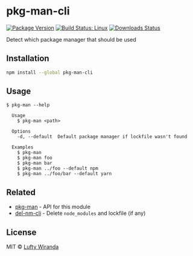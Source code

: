 # pkg-man-cli

[![Package Version](https://img.shields.io/npm/v/pkg-man-cli.svg)](https://www.npmjs.com/package/pkg-man-cli)
[![Build Status: Linux](https://img.shields.io/travis/luftywiranda13/pkg-man-cli/master.svg)](https://travis-ci.org/luftywiranda13/pkg-man-cli)
[![Downloads Status](https://img.shields.io/npm/dm/pkg-man-cli.svg)](https://npm-stat.com/charts.html?package=pkg-man-cli&from=2016-04-01)

Detect which package manager that should be used

## Installation

```sh
npm install --global pkg-man-cli
```

## Usage

```
$ pkg-man --help

  Usage
    $ pkg-man <path>

  Options
    -d, --default  Default package manager if lockfile wasn't found

  Examples
    $ pkg-man
    $ pkg-man foo
    $ pkg-man bar
    $ pkg-man ../foo --default npm
    $ pkg-man ../foo/bar --default yarn
```

## Related

- [pkg-man](https://github.com/luftywiranda13/pkg-man) - API for this module
- [del-nm-cli](https://github.com/luftywiranda13/del-nm-cli) - Delete `node_modules` and lockfile (if any)

## License

MIT &copy; [Lufty Wiranda](https://instagram.com/luftywiranda13)
